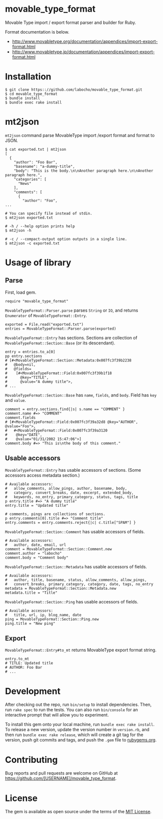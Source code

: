 #  movable_type_format

Movable Type import / export format parser and builder for Ruby.

Format documentation is below.

* http://www.movabletype.org/documentation/appendices/import-export-format.html
* http://www.movabletype.jp/documentation/appendices/import-export-format.html

# Installation

    $ git clone https:://github.com/labocho/movable_type_format.git
    $ cd movable_type_format
    $ bundle install
    $ bundle exec rake install

# mt2json

`mt2json` command parse MovableType import /export format and format to JSON.

    $ cat exported.txt | mt2json
    [
      {
        "author": "Foo Bar",
        "basename": "a-dummy-title",
        "body": "This is the body.\n\nAnother paragraph here.\n\nAnother paragraph here.",
        "categories": [
          "News"
        ],
        "comments": [
          {
            "author": "Foo",
    ...

    # You can specify file instead of stdin.
    $ mt2json exported.txt

    # -h / --help option prints help
    $ mt2json -h

    # -c / --compact-output option outputs in a single line.
    $ mt2json -c exported.txt



# Usage of library

## Parse

First, load gem.

    require "movable_type_format"

`MovableTypeFormat::Parser.parse` parses `String` or `IO`, and returns `Enumerator` of `MovableTypeFormat::Entry`.

    exported = File.read("exported.txt")
    entries = MovableTypeFormat::Parser.parse(exported)

`MovableTypeFormat::Entry` has sections. Sections are collection of `MovableTypeFormat::Section::Base` (or its descendant).

    entry = entries.to_a[0]
    pp entry.sections
    # [#<MovableTypeFormat::Section::Metadata:0x007fc3f39b2238
    #   @body=nil,
    #   @fields=
    #    [#<MovableTypeFormat::Field:0x007fc3f39b1f18
    #      @key="TITLE",
    #      @value="A dummy title">,
    # ...

`MovableTypeFormat::Section::Base` has `name`, `fields`, and `body`. Field has `key` and `value`.

    comment = entry.sections.find{|s| s.name == "COMMENT" }
    comment.name #=> "COMMENT"
    comment.fields
    # [#<MovableTypeFormat::Field:0x007fc3f39a32d8 @key="AUTHOR", @value="Foo">,
    #   #<MovableTypeFormat::Field:0x007fc3f39a3120
    #    @key="DATE",
    #    @value="01/31/2002 15:47:06">]
    comment.body #=> "This is\nthe body of this comment."

## Usable accessors

`MovableTypeFormat::Entry` has usable accessors of sections. (Some accessors access metadata section.)

    # Available accessors:
    #   allow_comments, allow_pings, author, basename, body,
    #   category, convert_breaks, date, excerpt, extended_body,
    #   keywords, no_entry, primary_category, status, tags, title
    p entry.title #=> "A dummy title"
    entry.title = "Updated title"

    # comments, pings are collections of sections.
    p entry.comments[0].title #=> "Comment title"
    entry.comments = entry.comments.reject{|c| c.title["SPAM"] }

`MovableTypeFormat::Section::Comment` has usable accessors of fields.

    # Available accessors:
    #   author, date, email, url
    comment = MovableTypeFormat::Section::Comment.new
    comment.author = "labocho"
    comment.body = "Comment body"

`MovableTypeFormat::Section::Metadata` has usable accessors of fields.

    # Available accessors:
    #   author, title, basename, status, allow_comments, allow_pings,
    #   convert_breaks, primary_category, category, date, tags, no_entry
    metadata = MovableTypeFormat::Section::Metadata.new
    metadata.title = "Title"

`MovableTypeFormat::Section::Ping` has usable accessors of fields.

    # Available accessors:
    #   title, url, ip, blog_name, date
    ping = MovableTypeFormat::Section::Ping.new
    ping.title = "New ping"

## Export

`MovableTypeFormat::Entry#to_mt` returns MovableType export format string.

    entry.to_mt
    # TITLE: Updated title
    # AUTHOR: Foo Bar
    # ...

# Development

After checking out the repo, run `bin/setup` to install dependencies. Then, run `rake spec` to run the tests. You can also run `bin/console` for an interactive prompt that will allow you to experiment.

To install this gem onto your local machine, run `bundle exec rake install`. To release a new version, update the version number in `version.rb`, and then run `bundle exec rake release`, which will create a git tag for the version, push git commits and tags, and push the `.gem` file to [rubygems.org](https://rubygems.org).

# Contributing

Bug reports and pull requests are welcome on GitHub at https://github.com/[USERNAME]/movable_type_format.


# License

The gem is available as open source under the terms of the [MIT License](http://opensource.org/licenses/MIT).

